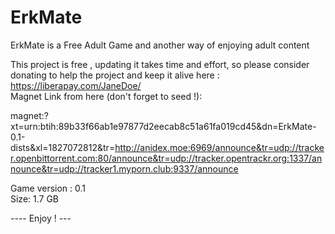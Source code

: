 # ErkMate
ErkMate is a Free Adult Game and another way of enjoying adult content <br />

This project is free , updating it takes time and effort, so please consider donating to help the project and keep it alive here : https://liberapay.com/JaneDoe/ <br />
Magnet Link from here (don't forget to seed !):<br />

magnet:?xt=urn:btih:89b33f66ab1e97877d2eecab8c51a61fa019cd45&dn=ErkMate-0.1-dists&xl=1827072812&tr=http://anidex.moe:6969/announce&tr=udp://tracker.openbittorrent.com:80/announce&tr=udp://tracker.opentrackr.org:1337/announce&tr=udp://tracker1.myporn.club:9337/announce
<br />

Game version : 0.1 <br />
Size: 1.7 GB <br />

---- Enjoy ! ---

